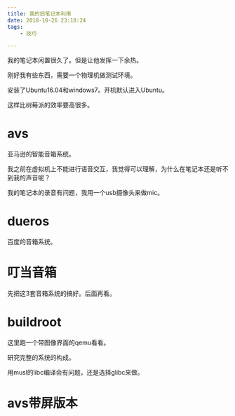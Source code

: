 ```yaml
---
title: 我的旧笔记本利用
date: 2018-10-26 23:10:24
tags:
	- 技巧

---
```




我的笔记本闲置很久了。但是让他发挥一下余热。

刚好我有些东西，需要一个物理机做测试环境。

安装了Ubuntu16.04和windows7。开机默认进入Ubuntu。

这样比树莓派的效率要高很多。



# avs

亚马逊的智能音箱系统。

我之前在虚拟机上不能进行语音交互，我觉得可以理解，为什么在笔记本还是听不到我的声音呢？

我的笔记本的录音有问题，我用一个usb摄像头来做mic。



# dueros

百度的音箱系统。

# 叮当音箱

先把这3套音箱系统的搞好。后面再看。



# buildroot

这里跑一个带图像界面的qemu看看。

研究完整的系统的构成。

用musl的libc编译会有问题，还是选择glibc来做。



# avs带屏版本





